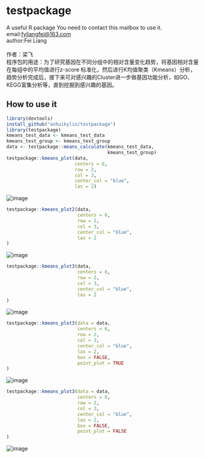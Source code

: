 # testpackage
A useful R package
You need to contact this mailbox to use it.<br/>
email:fyliangfei@163.com<br/>
author:Fei Liang<br/><br/>
作者：梁飞<br/>
程序包的用途：为了研究基因在不同分组中的相对含量变化趋势，将基因相对含量在每组中的平均值进行z-score 标准化，然后进行K均值聚类（Kmeans）分析，趋势分析完成后，接下来可对感兴趣的Cluster进一步做基因功能分析，如GO、KEGG富集分析等，直到挖掘到感兴趣的基因。
## How to use it
```r
library(devtools)
install_github("anhuikylin/testpackage")
library(testpackage)
kmeans_test_data <- kmeans_test_data
kmeans_test_group <- kmeans_test_group
data <- testpackage::means_calculate(kmeans_test_data,
                                     kmeans_test_group)
testpackage::kmeans_plot(data,
                         centers = 6,
                         row = 2,
                         col = 3,
                         center_col = "blue",
                         las = 2)
```
![image](https://user-images.githubusercontent.com/103125590/200128123-e66dc16e-d660-40df-b96d-ba1606e1a2fb.png)

```r
testpackage::kmeans_plot2(data,
                          centers = 6,
                          row = 2,
                          col = 3,
                          center_col = "blue",
                          las = 2
)
```
![image](https://user-images.githubusercontent.com/103125590/200128145-d3e69b1a-08c0-4968-8178-bca89ed8d5ae.png)

```r
testpackage::kmeans_plot3(data,
                          centers = 6,
                          row = 2,
                          col = 3,
                          center_col = "blue",
                          las = 2
)
```
![image](https://user-images.githubusercontent.com/103125590/200128157-483bedc4-75ab-489d-a51a-4a923fc67397.png)

```r
testpackage::kmeans_plot3(data = data,
                          centers = 6,
                          row = 2,
                          col = 3,
                          center_col = "blue",
                          las = 2,
                          box = FALSE,
                          point_plot = TRUE
)
```
![image](https://user-images.githubusercontent.com/103125590/200128173-d4436813-b3b8-4cfa-ab78-55ef31f357ed.png)

```r
testpackage::kmeans_plot3(data = data,
                          centers = 6,
                          row = 2,
                          col = 3,
                          center_col = "blue",
                          las = 2,
                          box = FALSE,
                          point_plot = FALSE
)
```
![image](https://user-images.githubusercontent.com/103125590/200128184-2338da76-dcfd-4de6-b2ad-0c37812ef8a7.png)


